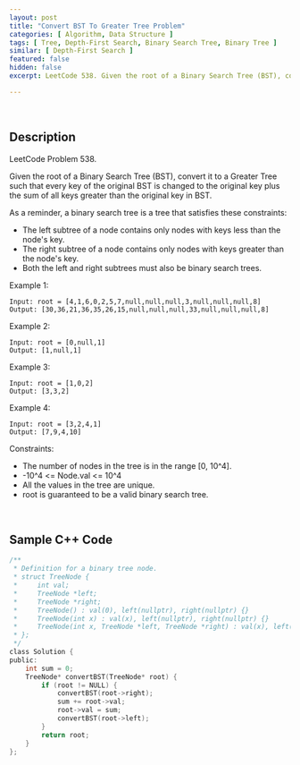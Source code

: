 ```yaml
---
layout: post
title: "Convert BST To Greater Tree Problem"
categories: [ Algorithm, Data Structure ]
tags: [ Tree, Depth-First Search, Binary Search Tree, Binary Tree ]
similar: [ Depth-First Search ]
featured: false
hidden: false
excerpt: LeetCode 538. Given the root of a Binary Search Tree (BST), convert it to a Greater Tree such that every key of the original BST is changed to the original key plus the sum of all keys greater than the original key in BST.

---
```


<br />

## Description

LeetCode Problem 538.

Given the root of a Binary Search Tree (BST), convert it to a Greater Tree such that every key of the original BST is changed to the original key plus the sum of all keys greater than the original key in BST.

As a reminder, a binary search tree is a tree that satisfies these constraints:
* The left subtree of a node contains only nodes with keys less than the node's key.
* The right subtree of a node contains only nodes with keys greater than the node's key.
* Both the left and right subtrees must also be binary search trees.

Example 1: 
```
Input: root = [4,1,6,0,2,5,7,null,null,null,3,null,null,null,8]
Output: [30,36,21,36,35,26,15,null,null,null,33,null,null,null,8]
```

Example 2:
```
Input: root = [0,null,1]
Output: [1,null,1]
```

Example 3:
```
Input: root = [1,0,2]
Output: [3,3,2]
```

Example 4:
```
Input: root = [3,2,4,1]
Output: [7,9,4,10]
```

Constraints:
* The number of nodes in the tree is in the range [0, 10^4].
* -10^4 <= Node.val <= 10^4
* All the values in the tree are unique.
* root is guaranteed to be a valid binary search tree.


<br />

## Sample C++ Code


```c
/**
 * Definition for a binary tree node.
 * struct TreeNode {
 *     int val;
 *     TreeNode *left;
 *     TreeNode *right;
 *     TreeNode() : val(0), left(nullptr), right(nullptr) {}
 *     TreeNode(int x) : val(x), left(nullptr), right(nullptr) {}
 *     TreeNode(int x, TreeNode *left, TreeNode *right) : val(x), left(left), right(right) {}
 * };
 */
class Solution {
public:
    int sum = 0;
    TreeNode* convertBST(TreeNode* root) {
        if (root != NULL) {
            convertBST(root->right);
            sum += root->val;
            root->val = sum;
            convertBST(root->left);
        }
        return root;
    }
};
```



